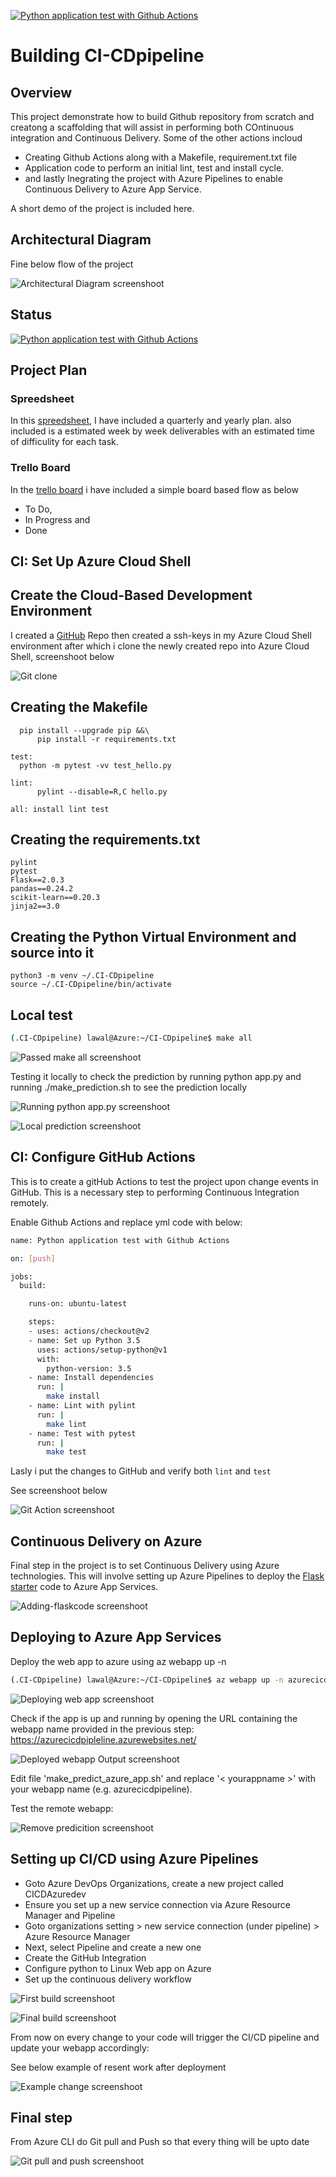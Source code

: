 
[![Python application test with Github Actions](https://github.com/MIZ-KAS/CI-CDpipeline/actions/workflows/pythonapp.yml/badge.svg)](https://github.com/MIZ-KAS/CI-CDpipeline/actions/workflows/pythonapp.yml)

# Building CI-CDpipeline


## Overview

This project demonstrate how to build Github repository from scratch and creatong a scaffolding that will assist in performing both COntinuous integration and Continuous Delivery. Some of the other actions incloud 

  * Creating Github Actions along with a Makefile, requirement.txt file
  * Application code to perform an initial lint, test and install cycle.
  * and lastly Inegrating the project with Azure Pipelines to enable Continuous Delivery to Azure App Service.

A short demo of the project is included here. 

## Architectural Diagram

Fine below flow of the project 

![Architectural Diagram screenshoot](Screenshoots/diagram.PNG "Architectural Diagram screenshoot")

## Status

[![Python application test with Github Actions](https://github.com/MIZ-KAS/CI-CDpipeline/actions/workflows/pythonapp.yml/badge.svg)](https://github.com/MIZ-KAS/CI-CDpipeline/actions/workflows/pythonapp.yml)

## Project Plan 

### Spreedsheet

In this [spreedsheet](https://docs.google.com/spreadsheets/d/1G2UlwSD3HVO32IbAr77t-I1oMyIP3ido7AKpit3aojg/edit?usp=sharing), I have included a quarterly and yearly plan. also included is a estimated week by week deliverables with an estimated time of difficulity for each task.


### Trello Board 

In the [trello board](https://trello.com/invite/b/pXPo2Yyz/afce1f39f9ca2cc8c565ca5800a6fad4/project-2-building-a-ci-cd-pipeline) i have included a simple board based flow as below
 * To Do,
 * In Progress and 
 * Done

## CI: Set Up Azure Cloud Shell

 ## Create the Cloud-Based Development Environment
 
 I created a [GitHub](https://github.com/MIZ-KAS/CI-CDpipeline) Repo then created a ssh-keys in my Azure Cloud Shell environment after which i clone the newly created repo into Azure Cloud Shell, screenshoot below
 
![Git clone](Screenshoots/git-clone.PNG "Project Cloned into Azure Cloud shell")


  ## Creating the Makefile 
  
  ```bashinstall:
	pip install --upgrade pip &&\
		pip install -r requirements.txt
	
test:
	python -m pytest -vv test_hello.py

lint:
		pylint --disable=R,C hello.py

all: install lint test
```
 
 ## Creating the requirements.txt
 
   ```bashinstall:
pylint
pytest
Flask==2.0.3
pandas==0.24.2
scikit-learn==0.20.3
jinja2==3.0
```

 ## Creating the Python Virtual Environment and source into it
 
   ```bashinstall:
python3 -m venv ~/.CI-CDpipeline
source ~/.CI-CDpipeline/bin/activate
```

## Local test 

```bash
(.CI-CDpipeline) lawal@Azure:~/CI-CDpipeline$ make all
```

![Passed make all screenshoot](Screenshoots/passed-makeall.PNG "Passed make all screenshoot")

Testing it locally to check the prediction by running python app.py and running ./make_prediction.sh to see the prediction locally 

![Running python app.py screenshoot](Screenshoots/python-app-py.PNG "Running python app.py screenshoott")

![Local prediction screenshoot](Screenshoots/local-prediction.PNG "Local prediction screenshoot")


## CI: Configure GitHub Actions

This is to create a gitHub Actions to test the project upon change events in GitHub. This is a necessary step to performing Continuous Integration remotely.

Enable Github Actions and replace yml code with below:

```bash
name: Python application test with Github Actions

on: [push]

jobs:
  build:

    runs-on: ubuntu-latest

    steps:
    - uses: actions/checkout@v2
    - name: Set up Python 3.5
      uses: actions/setup-python@v1
      with:
        python-version: 3.5
    - name: Install dependencies
      run: |
        make install
    - name: Lint with pylint
      run: |
        make lint
    - name: Test with pytest
      run: |
        make test
```

Lasly i put the changes to GitHub and verify both ``lint`` and ``test``

See screenshoot below 

![Git Action screenshoot](Screenshoots/Git-action.PNG "Git Action screenshoot")

## Continuous Delivery on Azure

Final step in the project is to set Continuous Delivery using Azure technologies. This will involve setting up Azure Pipelines to deploy the [Flask starter](https://github.com/udacity/nd082-Azure-Cloud-DevOps-Starter-Code/tree/master/C2-AgileDevelopmentwithAzure/project/starter_files) code to Azure App Services.

![Adding-flaskcode screenshoot](Screenshoots/adding-flaskcode.PNG "Adding-flaskcoden screenshoot")

## Deploying to Azure App Services

Deploy the web app to azure using az webapp up -n <your-appservice>


```bash
(.CI-CDpipeline) lawal@Azure:~/CI-CDpipeline$ az webapp up -n azurecicdpipeline
```
	
![Deploying web app screenshoot](Screenshoots/deploy-webapp.PNG "Deploying webapp screenshoot")	
	
Check if the app is up and running by opening the URL containing the webapp name provided in the previous step: https://azurecicdpipleline.azurewebsites.net/
	
	
![Deployed webapp Output screenshoot](Screenshoots/output.PNG "Deployed webapp screenshoot")	
	
Edit file 'make_predict_azure_app.sh' and replace '< yourappname >' with your webapp name (e.g. azurecicdpipeline).

Test the remote webapp:


![Remove predicition screenshoot](Screenshoots/remore-prediction.PNG "Remote prediction screenshoot")	
	
	
	
## Setting up CI/CD using Azure Pipelines
* Goto Azure DevOps Organizations, create a new project called CICDAzuredev
* Ensure you set up a new service connection via Azure Resource Manager and Pipeline
* Goto organizations setting > new service connection (under pipeline) > Azure Resource Manager 
* Next, select Pipeline and create a new one
* Create the GitHub Integration
* Configure python to Linux Web app on Azure
* Set up the continuous delivery workflow

	
	
	
![First build screenshoot](Screenshoots/first-pipeline.PNG "First build")	
	
![Final build screenshoot](Screenshoots/final-build.PNG "First build")	
	
	
From now on every change to your code will trigger the CI/CD pipeline and update your webapp accordingly:

See below example of resent work after deployment 

	
![Example change screenshoot](Screenshoots/examplechange.PNG "Example change")	

	
## Final step 
	
From Azure CLI do Git pull and Push so that every thing will be upto date

![Git pull and push screenshoot](Screenshoots/gitpullandpush.PNG "Git pull")
	
